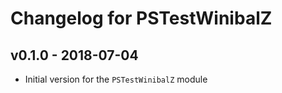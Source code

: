 # Changelog for PSTestWinibalZ

## v0.1.0 - 2018-07-04

* Initial version for the `PSTestWinibalZ` module
